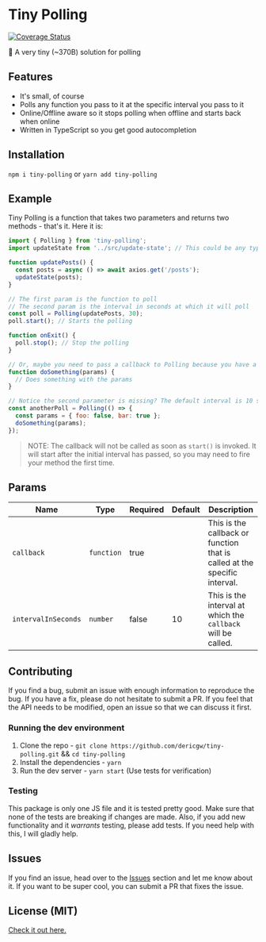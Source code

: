 # Tiny Polling

[![Coverage Status](https://coveralls.io/repos/github/dericgw/tiny-polling/badge.svg?branch=master)](https://coveralls.io/github/dericgw/tiny-polling?branch=master)

🎯 A very tiny (~370B) solution for polling

## Features
- It's small, of course
- Polls any function you pass to it at the specific interval you pass to it
- Online/Offline aware so it stops polling when offline and starts back when online
- Written in TypeScript so you get good autocompletion

## Installation
`npm i tiny-polling` or `yarn add tiny-polling`

## Example
Tiny Polling is a function that takes two parameters and returns two methods - that's it. Here it is:

```js
import { Polling } from 'tiny-polling';
import updateState from '../src/update-state'; // This could be any type of state updater like Redux, etc.

function updatePosts() {
  const posts = async () => await axios.get('/posts');
  updateState(posts);
}

// The first param is the function to poll
// The second param is the interval in seconds at which it will poll
const poll = Polling(updatePosts, 30);
poll.start(); // Starts the polling

function onExit() {
  poll.stop(); // Stop the polling
}

// Or, maybe you need to pass a callback to Polling because you have a function that takes arguments
function doSomething(params) {
  // Does something with the params
}

// Notice the second parameter is missing? The default interval is 10 seconds
const anotherPoll = Polling(() => {
  const params = { foo: false, bar: true };
  doSomething(params);
});
```

> NOTE: The callback will not be called as soon as `start()` is invoked. It will start after the
> initial interval has passed, so you may need to fire your method the first time.

## Params
| Name | Type | Required | Default | Description |
|---------------------|------------|----------|---------|---------------------------------------------------------------------------|
| `callback` | `function` | true |  | This is the callback or function that is called at the specific interval. |
| `intervalInSeconds` | `number` | false | 10 | This is the interval at which the `callback` will be called. |

## Contributing
If you find a bug, submit an issue with enough information to reproduce the bug. If you have a fix, please do not 
hesitate to submit a PR. If you feel that the API needs to be modified, open an issue so that we can discuss it first.

### Running the dev environment
1. Clone the repo - `git clone https://github.com/dericgw/tiny-polling.git` && `cd tiny-polling`
2. Install the dependencies - `yarn`
3. Run the dev server - `yarn start` (Use tests for verification)

### Testing
This package is only one JS file and it is tested pretty good. Make sure that none of the tests are breaking if changes
are made. Also, if you add new functionality and it *warrants* testing, please add tests. If you need help with this, I
will gladly help.

## Issues
If you find an issue, head over to the [Issues](https://github.com/dericgw/tiny-polling/issues) section and let me 
know about it. If you want to be super cool, you can submit a PR that fixes the issue.

## License (MIT)
[Check it out here.](./LICENSE.md)
